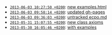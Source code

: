 
* [`2013-06-03 10:27:50 +0200`](ecpo-fb94453.html): [new examples.html](http://github.com/cklee/ecpo/commit/fb94453099148884e4d7d0de40cfe410849c079b)
* [`2013-06-03 09:58:14 +0200`](ecpo-3179e99.html): [updated gh-pages](http://github.com/cklee/ecpo/commit/3179e999f217a4f1c988d8a40a03abf50845ed82)
* [`2013-06-03 09:36:03 +0200`](ecpo-239bbaf.html): [untracked ecpo.md](http://github.com/cklee/ecpo/commit/239bbaf29953836d11f1f45cc4934b24563649c9)
* [`2013-05-31 15:07:55 +0200`](ecpo-5c292f3.html): [new class axioms](http://github.com/cklee/ecpo/commit/5c292f3a10ac0a177535be3a3af5380e38b32a75)
* [`2013-05-30 16:05:46 +0200`](ecpo-8fc8c0d.html): [with examples](http://github.com/cklee/ecpo/commit/8fc8c0dd78325c21e6d0a7f2ae73ba2d8ba060c2)
